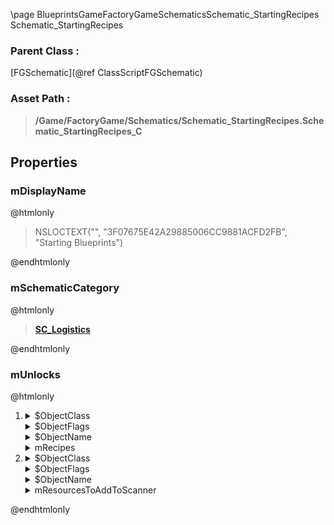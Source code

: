 \page BlueprintsGameFactoryGameSchematicsSchematic_StartingRecipes Schematic_StartingRecipes
### Parent Class :
[FGSchematic](@ref ClassScriptFGSchematic)
### Asset Path :
<b><blockquote>/Game/FactoryGame/Schematics/Schematic_StartingRecipes.Schematic_StartingRecipes_C</blockquote></b>
## Properties

### mDisplayName
@htmlonly
<blockquote>NSLOCTEXT("", "3F07675E42A29885006CC9881ACFD2FB", "Starting Blueprints")</blockquote>
@endhtmlonly

### mSchematicCategory
@htmlonly
<b><a href="_blueprints_game_factory_game_schematics_schematic_categories_s_c__logistics.html"><blockquote>SC_Logistics</blockquote></a></b>
@endhtmlonly

### mUnlocks
@htmlonly
<ol>
<li>
<details>
 <summary>$ObjectClass</summary>
<b><a href="_blueprints_game_factory_game_unlocks_b_p__unlock_recipe.html"><blockquote>BP_UnlockRecipe</blockquote></a></b>
</details>
<details>
 <summary>$ObjectFlags</summary>
<blockquote>2621440</blockquote>
</details>
<details>
 <summary>$ObjectName</summary>
<blockquote>BP_UnlockRecipe_C_0</blockquote>
</details>
<details>
 <summary>mRecipes</summary>
<ol>
<li>
<b><a href="_blueprints_game_factory_game_recipes_smelter_recipe__ingot_iron.html"><blockquote>Recipe_IngotIron</blockquote></a></b>
</li>
<li>
<b><a href="_blueprints_game_factory_game_recipes_constructor_recipe__iron_plate.html"><blockquote>Recipe_IronPlate</blockquote></a></b>
</li>
<li>
<b><a href="_blueprints_game_factory_game_recipes_constructor_recipe__iron_rod.html"><blockquote>Recipe_IronRod</blockquote></a></b>
</li>
<li>
<b><a href="_blueprints_game_factory_game_recipes_buildings_recipe__trading_post.html"><blockquote>Recipe_TradingPost</blockquote></a></b>
</li>
<li>
<b><a href="_blueprints_game_factory_game_recipes_raw_resources_recipe__ore_iron.html"><blockquote>Recipe_OreIron</blockquote></a></b>
</li>
<li>
<b><a href="_blueprints_game_factory_game_recipes_raw_resources_recipe__ore_copper.html"><blockquote>Recipe_OreCopper</blockquote></a></b>
</li>
<li>
<b><a href="_blueprints_game_factory_game_recipes_raw_resources_recipe__ore_bauxite.html"><blockquote>Recipe_OreBauxite</blockquote></a></b>
</li>
<li>
<b><a href="_blueprints_game_factory_game_recipes_raw_resources_recipe__ore_caterium.html"><blockquote>Recipe_OreCaterium</blockquote></a></b>
</li>
<li>
<b><a href="_blueprints_game_factory_game_recipes_raw_resources_recipe__ore_uranium.html"><blockquote>Recipe_OreUranium</blockquote></a></b>
</li>
<li>
<b><a href="_blueprints_game_factory_game_recipes_raw_resources_recipe__crude_oil.html"><blockquote>Recipe_CrudeOil</blockquote></a></b>
</li>
<li>
<b><a href="_blueprints_game_factory_game_recipes_raw_resources_recipe__sulfur.html"><blockquote>Recipe_Sulfur</blockquote></a></b>
</li>
<li>
<b><a href="_blueprints_game_factory_game_recipes_raw_resources_recipe__limestone.html"><blockquote>Recipe_Limestone</blockquote></a></b>
</li>
<li>
<b><a href="_blueprints_game_factory_game_recipes_raw_resources_recipe__coal.html"><blockquote>Recipe_Coal</blockquote></a></b>
</li>
<li>
<b><a href="_blueprints_game_factory_game_recipes_raw_resources_recipe__raw_quartz.html"><blockquote>Recipe_RawQuartz</blockquote></a></b>
</li>
<li>
<b><a href="_blueprints_game_factory_game_recipes_equipment_recipe__xeno_zapper.html"><blockquote>Recipe_XenoZapper</blockquote></a></b>
</li>
<li>
<b><a href="_blueprints_game_factory_game_recipes_buildings_recipe__work_bench.html"><blockquote>Recipe_WorkBench</blockquote></a></b>
</li>
</ol>
</details>
</li>
<li>
<details>
 <summary>$ObjectClass</summary>
<b><a href="_blueprints_game_factory_game_unlocks_b_p__unlock_scannable_resource.html"><blockquote>BP_UnlockScannableResource</blockquote></a></b>
</details>
<details>
 <summary>$ObjectFlags</summary>
<blockquote>2621440</blockquote>
</details>
<details>
 <summary>$ObjectName</summary>
<blockquote>BP_UnlockScannableResource_C_0</blockquote>
</details>
<details>
 <summary>mResourcesToAddToScanner</summary>
<ol>
<li>
<b><a href="_blueprints_game_factory_game_resource_raw_resources_ore_iron_desc__ore_iron.html"><blockquote>Desc_OreIron</blockquote></a></b>
</li>
</ol>
</details>
</li>
</ol>
@endhtmlonly

